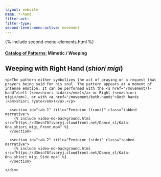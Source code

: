 ```yaml
---
layout: website
name: r-hand
filter-act:
filter-type:
second-level-menu-active: movement
---
```

{% include second-menu-elements.html %}

<main class="page-content">
  <div class="text-container">
    <h4><a href="/movement/">Catalog of Patterns:</a> Mimetic / Weeping</h4>
    <h2>Weeping with Right Hand (<em>shiori migi</em>)</h2>

    <p>The pattern either symbolizes the act of praying or a request that prayers being said for his soul. The pattern appears at a moment of intense emotion. It can be performed with the <a href="/movement/l-hand">Left (<em>shiori hidari</em>)</a> or Right (<em>shiori migi</em>), or with <a href="/movement/both-hands">Both hands (<em>shiori ryote</em>)</a>.</p>


</div>
<div class="tabs-container">
  <div class="tabs-container__links">
    <div class="wrapper">
      <div id="tabs"></div>
    </div>
  </div>
  <div class="tabs-container__content">
    <div class="wrapper">

      <section id="tab-1" title="Feminine (front)" class="tabbed-narrative">
        {% include video-no-background.html src="https://d3msn78fivoryj.cloudfront.net/Dance_sl/Kata-Ona_shiori_migi_Front.mp4" %}
      </section>

      <section id="tab-2" title="Feminine (side)" class="tabbed-narrative">
        {% include video-no-background.html src="https://d3msn78fivoryj.cloudfront.net/Dance_sl/Kata-Ona_shiori_migi_Side.mp4" %}
      </section>

    </div>
  </div>
</div>
</main>
